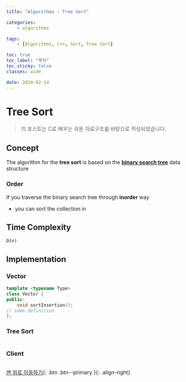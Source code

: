 ```yaml
---
title: "Algorithms : Tree Sort"

categories:
    - algorithms

tags:
    - [Algorithms, C++, Sort, Tree Sort]

toc: true
toc_label: "목차"
toc_sticky: false
classes: wide

date: 2024-02-14
---
```


# Tree Sort

> 이 포스트는 C로 배우는 쉬운 자료구조를 바탕으로 작성되었습니다.

## Concept
The algorithm for the **tree sort** is based on the [**binary search tree**](https://sadoe3.github.io/data-structures/structures-BinarySearchTree/) data structure

### Order
If you traverse the binary search tree through **inorder** way
- you can sort the collection in 


## Time Complexity
`O(n)`


## Implementation

### Vector
```c++
template <typename Type>
class Vector {
public:
	void sortInsertion();
// same definition
};
```

### Tree Sort
```c++

```

### Client
```c++

```


[맨 위로 이동하기](#){: .btn .btn--primary }{: .align-right}